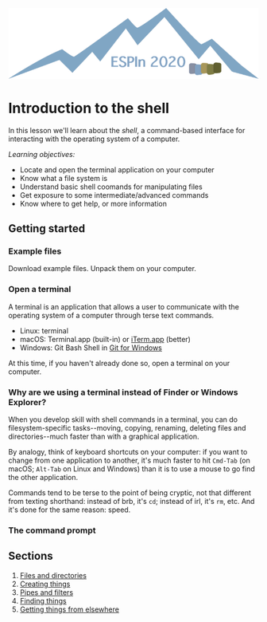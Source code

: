 ![ESPIn logo](../../media/ESPIn.png)

# Introduction to the shell

In this lesson we'll learn about the *shell*,
a command-based interface for interacting
with the operating system of a computer.

*Learning objectives:*

* Locate and open the terminal application on your computer
* Know what a file system is
* Understand basic shell coomands for manipulating files
* Get exposure to some intermediate/advanced commands
* Know where to get help, or more information

## Getting started

### Example files

Download example files.
Unpack them on your computer.

### Open a terminal

A terminal is an application that allows a user to communicate
with the operating system of a computer
through terse text commands.

* Linux: terminal
* macOS: Terminal.app (built-in) or [iTerm.app](https://www.iterm2.com/) (better)
* Windows: Git Bash Shell in [Git for Windows](https://gitforwindows.org/)

At this time,
if you haven't already done so,
open a terminal on your computer.

### Why are we using a terminal instead of Finder or Windows Explorer?

When you develop skill with shell commands in a terminal,
you can do filesystem-specific tasks--moving, copying, renaming, deleting
files and directories--much faster than with a graphical application.

By analogy, think of keyboard shortcuts on your computer:
if you want to change from one application to another,
it's much faster to hit `Cmd-Tab` (on macOS; `Alt-Tab` on Linux and Windows)
than it is to use a mouse to go find the other application.

Commands tend to be terse to the point of being cryptic,
not that different from texting shorthand:
instead of brb, it's `cd`;
instead of irl, it's `rm`, etc.
And it's done for the same reason: speed.

### The command prompt



## Sections

1. [Files and directories](./files-and-directories.md)
1. [Creating things](./creating-things.md)
1. [Pipes and filters](./pipes-and-filters.md)
1. [Finding things](./finding-things.md)
1. [Getting things from elsewhere](./getting-things.md)
